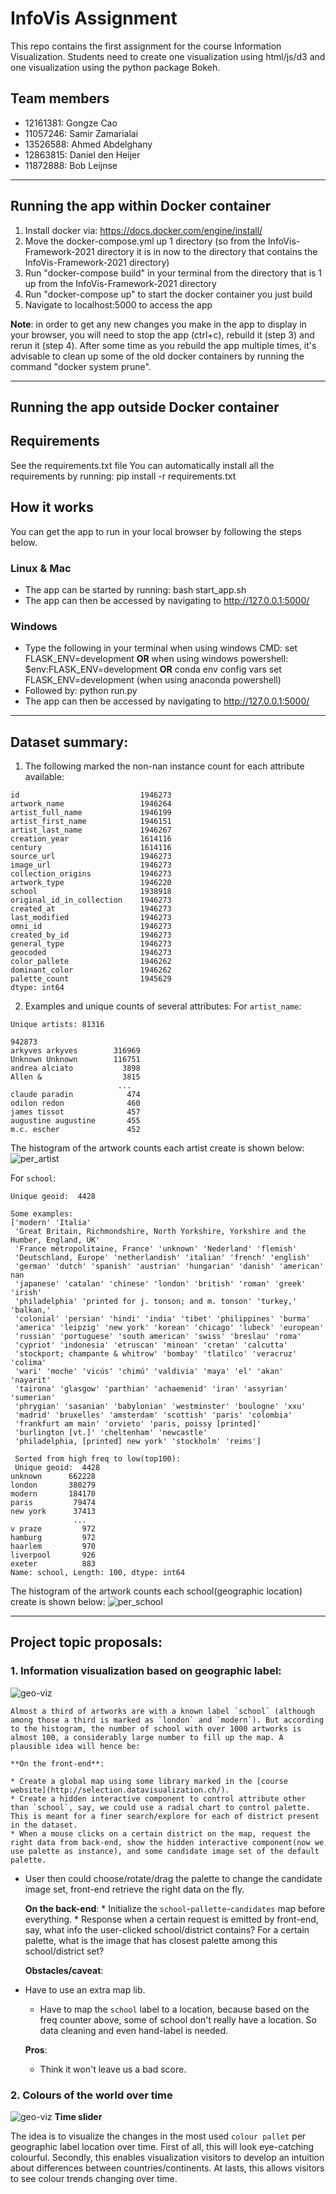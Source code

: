 # InfoVis Assignment #

This repo contains the first assignment for the course Information Visualization. Students need to create one visualization using html/js/d3 and one visualization using the python package Bokeh.
## Team members ##

- 12161381: Gongze Cao
- 11057246: Samir Zamarialai
- 13526588: Ahmed Abdelghany
- 12863815: Daniel den Heijer
- 11872888: Bob Leijnse

---

## Running the app within Docker container ##

1) Install docker via: https://docs.docker.com/engine/install/
2) Move the docker-compose.yml up 1 directory (so from the InfoVis-Framework-2021 directory it is in now to the directory that contains the InfoVis-Framework-2021 directory)
3) Run "docker-compose build" in your terminal from the directory that is 1 up from the InfoVis-Framework-2021 directory
4) Run "docker-compose up" to start the docker container you just build
5) Navigate to localhost:5000 to access the app

**Note**: in order to get any new changes you make in the app to display in your browser, you will need to stop the app (ctrl+c), rebuild it (step 3) and rerun it (step 4). After some time as you rebuild the app multiple times, it's advisable to clean up some of the old docker containers by running the command "docker system prune".

---

## Running the app outside Docker container ##


## Requirements ##

See the requirements.txt file
You can automatically install all the requirements by running: pip install -r requirements.txt

## How it works ##

You can get the app to run in your local browser by following the steps below.

### Linux & Mac ###

* The app can be started by running: bash start_app.sh
* The app can then be accessed by navigating to http://127.0.0.1:5000/

### Windows ###

* Type the following in your terminal when using windows CMD: set FLASK_ENV=development **OR** when using windows powershell: $env:FLASK_ENV=development **OR** conda env config vars set FLASK_ENV=development (when using anaconda powershell)
* Followed by: python run.py
* The app can then be accessed by navigating to http://127.0.0.1:5000/


---
## Dataset summary:
1. The following marked the non-nan instance count for each attribute available:
```
id                           1946273
artwork_name                 1946264
artist_full_name             1946199
artist_first_name            1946151
artist_last_name             1946267
creation_year                1614116
century                      1614116
source_url                   1946273
image_url                    1946273
collection_origins           1946273
artwork_type                 1946220
school                       1938918
original_id_in_collection    1946273
created_at                   1946273
last_modified                1946273
omni_id                      1946273
created_by_id                1946273
general_type                 1946273
geocoded                     1946273
color_pallete                1946262
dominant_color               1946262
palette_count                1945629
dtype: int64
```
2. Examples and unique counts of several attributes:
For `artist_name`:
```
Unique artists: 81316

942873
arkyves arkyves        316969
Unknown Unknown        116751
andrea alciato           3898
Allen &                  3815
                        ...  
claude paradin            474
odilon redon              460
james tissot              457
augustine augustine       455
m.c. escher               452
```
The histogram of the artwork counts each artist create is shown below:
![per_artist](./static/artworks_per_artist_hist.png)

For `school`:
```
Unique geoid:  4428

Some examples:
['modern' 'Italia'
 'Great Britain, Richmondshire, North Yorkshire, Yorkshire and the Humber, England, UK'
 'France métropolitaine, France' 'unknown' 'Nederland' 'flemish'
 'Deutschland, Europe' 'netherlandish' 'italian' 'french' 'english'
 'german' 'dutch' 'spanish' 'austrian' 'hungarian' 'danish' 'american' nan
 'japanese' 'catalan' 'chinese' 'london' 'british' 'roman' 'greek' 'irish'
 'philadelphia' 'printed for j. tonson; and m. tonson' 'turkey,' 'balkan,'
 'colonial' 'persian' 'hindi' 'india' 'tibet' 'philippines' 'burma'
 'america' 'leipzig' 'new york' 'korean' 'chicago' 'lubeck' 'european'
 'russian' 'portuguese' 'south american' 'swiss' 'breslau' 'roma'
 'cypriot' 'indonesia' 'etruscan' 'minoan' 'cretan' 'calcutta'
 'stockport; champante & whitrow' 'bombay' 'tlatilco' 'veracruz' 'colima'
 'wari' 'moche' 'vicús' 'chimú' 'valdivia' 'maya' 'el' 'akan' 'nayarit'
 'tairona' 'glasgow' 'parthian' 'achaemenid' 'iran' 'assyrian' 'sumerian'
 'phrygian' 'sasanian' 'babylonian' 'westminster' 'boulogne' 'xxu'
 'madrid' 'bruxelles' 'amsterdam' 'scottish' 'paris' 'colombia'
 'frankfurt am main' 'orvieto' 'paris, poissy [printed]'
 'burlington [vt.]' 'cheltenham' 'newcastle'
 'philadelphia, [printed] new york' 'stockholm' 'reims']

 Sorted from high freq to low(top100):
 Unique geoid:  4428
unknown      662228
london       380279
modern       184170
paris         79474
new york      37413
              ...  
v praze         972
hamburg         972
haarlem         970
liverpool       926
exeter          883
Name: school, Length: 100, dtype: int64
```

The histogram of the artwork counts each school(geographic location) create is shown below:
![per_school](./static/artworks_per_school_hist.png)


---
## Project topic proposals:
### 1. Information visualization based on geographic label:

![geo-viz](./static/geographic-viz.png)

    Almost a third of artworks are with a known label `school` (although among those a third is marked as `london` and `modern`). But according to the histogram, the number of school with over 1000 artworks is almost 100, a considerably large number to fill up the map. A plausible idea will hence be:

    **On the front-end**:
    
    * Create a global map using some library marked in the [course website](http://selection.datavisualization.ch/).
    * Create a hidden interactive component to control attribute other than `school`, say, we could use a radial chart to control palette. This is meant for a finer search/explore for each of district present in the dataset.
    * When a mouse clicks on a certain district on the map, request the right data from back-end, show the hidden interactive component(now we use palette as instance), and some candidate image set of the default palette.
* User then could choose/rotate/drag the palette to change the candidate image set, front-end retrieve the right data on the fly.
    
    **On the back-end**:
        * Initialize the `school`-`pallette`-`candidates` map before everything.
        * Response when a certain request is emitted by front-end, say, what info the user-clicked school/district contains? For a certain palette, what is the image that has closest palette among this school/district set?
    
    **Obstacles/caveat**:
    
* Have to use an extra map lib.
    * Have to map the `school` label to a location, because based on the freq counter above, some of school don't really have a location. So data cleaning and even hand-label is needed.
    
    **Pros**:
    
    * Think it won't leave us a bad score.

### 2. Colours of the world over time
![geo-viz](./static/colours-of-the-world.jpg)
**Time slider**

The idea is to visualize the changes in the most used `colour pallet` per geographic label location over time. First of all, this will look eye-catching colourful. Secondly, this enables visualization visitors to develop an intuition about differences between countries/continents. At lasts, this allows visitors to see colour trends changing over time.
